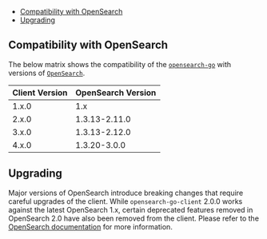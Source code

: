 - [Compatibility with OpenSearch](#compatibility-with-opensearch)
- [Upgrading](#upgrading)

## Compatibility with OpenSearch

The below matrix shows the compatibility of the [`opensearch-go`](https://pkg.go.dev/github.com/opensearch-project/opensearch-go) with versions of [`OpenSearch`](https://opensearch.org/downloads.html#opensearch).

| Client Version | OpenSearch Version |
| -------------- | ------------------ |
| 1.x.0          | 1.x                |
| 2.x.0          | 1.3.13-2.11.0      |
| 3.x.0          | 1.3.13-2.12.0      |
| 4.x.0          | 1.3.20-3.0.0       |

## Upgrading

Major versions of OpenSearch introduce breaking changes that require careful upgrades of the client. While `opensearch-go-client` 2.0.0 works against the latest OpenSearch 1.x, certain deprecated features removed in OpenSearch 2.0 have also been removed from the client. Please refer to the [OpenSearch documentation](https://opensearch.org/docs/latest/clients/index/) for more information.

